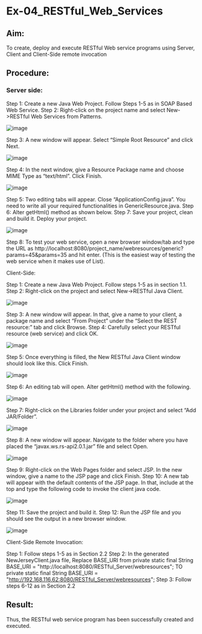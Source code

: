 # Ex-04_RESTful_Web_Services
## Aim:

To create, deploy and execute RESTful Web service programs using Server, Client and Client-Side remote invocation
## Procedure:

### Server side:
Step 1: Create a new Java Web Project. Follow Steps 1-5 as in SOAP Based Web Service.
Step 2: Right-click on the project name and select New->RESTful Web Services from Patterns.


![image](https://github.com/chgeethika/Ex-04_RESTful_Web_Services/assets/142209368/b9381141-d9e0-44c3-82de-4a48d700d92d)




Step 3: A new window will appear. Select “Simple Root Resource” and click Next.

![image](https://github.com/chgeethika/Ex-04_RESTful_Web_Services/assets/142209368/4f0e342c-0251-469b-9f3e-e7a29c73304c)

 
 


Step 4: In the next window, give a Resource Package name and choose MIME Type as “text/html”. Click Finish.

![image](https://github.com/chgeethika/Ex-04_RESTful_Web_Services/assets/142209368/697307df-4e6e-4f64-ab7c-90d43929da77)



Step 5: Two editing tabs will appear. Close “ApplicationConfig.java”. You need to write all your required functionalities in GenericResource.java.
Step 6: Alter getHtml() method as shown below.
Step 7: Save your project, clean and build it. Deploy your project.

![image](https://github.com/chgeethika/Ex-04_RESTful_Web_Services/assets/142209368/0cd07f3f-1e48-4500-a63e-c99be0c4c3a4)

 

 


Step 8: To test your web service, open a new browser window/tab and type the URL as http://localhost:8080/project_name/webresources/generic?params=45&params=35 and hit enter. (This is the easiest way of testing the web service when it makes use of List).



Client-Side:


Step 1: Create a new Java Web Project. Follow steps 1-5 as in section 1.1.
Step 2: Right-click on the project and select New->RESTful Java Client.

![image](https://github.com/chgeethika/Ex-04_RESTful_Web_Services/assets/142209368/f4b88eab-462a-4ab4-b10a-d2017e38ef48)





Step 3: A new window will appear. In that, give a name to your client, a package name and select “From Project” under the “Select the REST resource:” tab and click Browse. Step 4: Carefully select your RESTful resource (web service) and click OK.
 
 ![image](https://github.com/chgeethika/Ex-04_RESTful_Web_Services/assets/142209368/9c5ffa48-6549-4627-b8b5-8cfdb3755f94)



Step 5: Once everything is filled, the New RESTful Java Client window should look like this. Click Finish.

![image](https://github.com/chgeethika/Ex-04_RESTful_Web_Services/assets/142209368/b94c924c-0772-4ac7-8333-1efa2308789a)



Step 6: An editing tab will open. Alter getHtml() method with the following.

![image](https://github.com/chgeethika/Ex-04_RESTful_Web_Services/assets/142209368/3b767184-1d60-47fa-a940-c908f417eee9)

 
 


Step 7: Right-click on the Libraries folder under your project and select “Add JAR/Folder”.

![image](https://github.com/chgeethika/Ex-04_RESTful_Web_Services/assets/142209368/68ba2c1b-47a7-4c46-a98f-31e49f9e75d1)



Step 8: A new window will appear. Navigate to the folder where you have placed the “javax.ws.rs-api2.0.1.jar” file and select Open.

![image](https://github.com/chgeethika/Ex-04_RESTful_Web_Services/assets/142209368/b97ddfb7-1e7c-437a-8fa7-ec25930659f6)

 
 


Step 9: Right-click on the Web Pages folder and select JSP. In the new window, give a name to the JSP page and click Finish.
Step 10: A new tab will appear with the default contents of the JSP page. In that, include at the top and type the following code to invoke the client java code.

![image](https://github.com/chgeethika/Ex-04_RESTful_Web_Services/assets/142209368/674ad080-8bbd-41b2-b0f7-8d014c22889a)





Step 11: Save the project and build it.
Step 12: Run the JSP file and you should see the output in a new browser window.
 
![image](https://github.com/chgeethika/Ex-04_RESTful_Web_Services/assets/142209368/ee20dca1-9130-43b8-8727-01a79a77e1cc)
 


Client-Side Remote Invocation:


Step 1: Follow steps 1-5 as in Section 2.2
Step 2: In the generated NewJerseyClient.java file, Replace BASE_URI from private static final String BASE_URI = "http://localhost:8080/RESTful_Server/webresources"; TO private static final String BASE_URI = "http://192.168.116.62:8080/RESTful_Server/webresources";
Step 3: Follow steps 6-12 as in Section 2.2


## Result:
 Thus, the RESTful web service program has been successfully created and executed.
